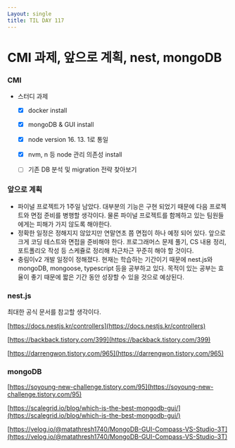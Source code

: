 ```yaml
---
Layout: single
title: TIL DAY 117
---
```




# CMI 과제, 앞으로 계획, nest, mongoDB

### CMI

- 스터디 과제
    - [x]  docker install
    - [x]  mongoDB & GUI install
    - [x]  node version 16. 13. 1로 통일
    - [x]  nvm, n 등 node 관리 의존성 install
    - [ ]  기존 DB 분석 및 migration 전략 찾아보기



### 앞으로 계획

- 파이널 프로젝트가 1주일 남았다. 대부분의 기능은 구현 되었기 때문에 다음 프로젝트와 면접 준비를 병행할 생각이다. 물론 파이널 프로젝트를 함께하고 있는 팀원들에게는 피해가 가지 않도록 해야한다.
- 정확한 일정은 정해지지 않았지만 연말연초 쯤 면접이 하나 예정 되어 있다. 앞으로 크게 코딩 테스트와 면접을 준비해야 한다. 프로그래머스 문제 풀기, CS 내용 정리, 포트폴리오 작성 등 스케쥴로 정리해 차근차근 꾸준히 해야 할 것이다.
- 충림이v2 개발 일정이 정해졌다. 현재는 학습하는 기간이기 때문에 nest.js와 mongoDB, mongoose, typescript 등을 공부하고 있다. 목적이 있는 공부는 효율이 좋기 때문에 짧은 기간 동안 성장할 수 있을 것으로 예상된다.



### nest.js

최대한 공식 문서를 참고할 생각이다. 

[https://docs.nestjs.kr/controllers](https://docs.nestjs.kr/controllers)

[https://backback.tistory.com/399](https://backback.tistory.com/399)

[https://darrengwon.tistory.com/965](https://darrengwon.tistory.com/965)



### mongoDB

[https://soyoung-new-challenge.tistory.com/95](https://soyoung-new-challenge.tistory.com/95)

[https://scalegrid.io/blog/which-is-the-best-mongodb-gui/](https://scalegrid.io/blog/which-is-the-best-mongodb-gui/)

[https://velog.io/@matathresh1740/MongoDB-GUI-Compass-VS-Studio-3T](https://velog.io/@matathresh1740/MongoDB-GUI-Compass-VS-Studio-3T)